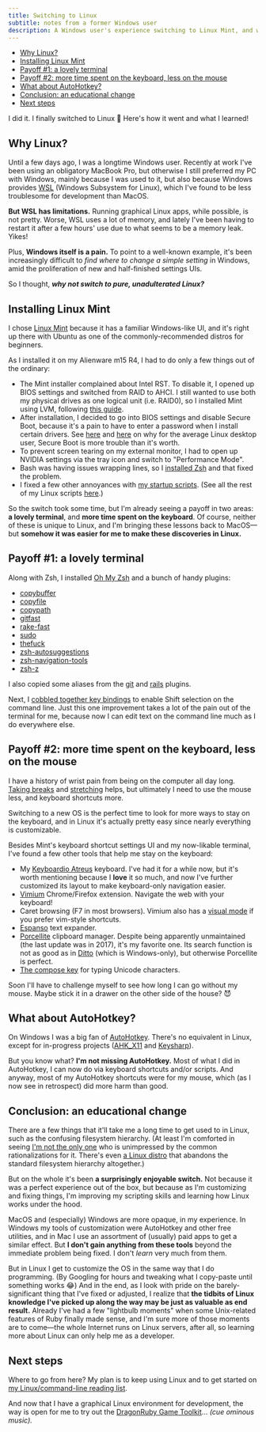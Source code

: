 ```yaml
---
title: Switching to Linux
subtitle: notes from a former Windows user
description: A Windows user's experience switching to Linux Mint, and what I gained in a better terminal and more time spent on the keyboard. Shell scripts included!
---
```


- [Why Linux?](#why-linux)
- [Installing Linux Mint](#installing-linux-mint)
- [Payoff #1: a lovely terminal](#payoff-1-a-lovely-terminal)
- [Payoff #2: more time spent on the keyboard, less on the mouse](#payoff-2-more-time-spent-on-the-keyboard-less-on-the-mouse)
- [What about AutoHotkey?](#what-about-autohotkey)
- [Conclusion: an educational change](#conclusion-an-educational-change)
- [Next steps](#next-steps)

I did it. I finally switched to Linux 🐧 Here's how it went and what I learned!

## Why Linux?

Until a few days ago, I was a longtime Windows user. Recently at work I've been using an obligatory MacBook Pro, but otherwise I still preferred my PC with Windows, mainly because I was used to it, but also because Windows provides [WSL](https://learn.microsoft.com/en-us/windows/wsl/install) (Windows Subsystem for Linux), which I've found to be less troublesome for development than MacOS.

**But WSL has limitations.** Running graphical Linux apps, while possible, is not pretty. Worse, WSL uses a lot of memory, and lately I've been having to restart it after a few hours' use due to what seems to be a memory leak. Yikes!

Plus, **Windows itself is a pain.** To point to a well-known example, it's been increasingly difficult to *find where to change a simple setting* in Windows, amid the proliferation of new and half-finished settings UIs.

So I thought, ***why not switch to pure, unadulterated Linux?***

## Installing Linux Mint

I chose [Linux Mint](https://linuxmint.com/) because it has a familiar Windows-like UI, and it's right up there with Ubuntu as one of the commonly-recommended distros for beginners.

As I installed it on my Alienware m15 R4, I had to do only a few things out of the ordinary:

- The Mint installer complained about Intel RST. To disable it, I opened up BIOS settings and switched from RAID to AHCI. I still wanted to use both my physical drives as one logical unit (i.e. RAID0), so I installed Mint using LVM, following [this guide](https://opensource.com/article/21/8/install-linux-mint-lvm).
- After installation, I decided to go into BIOS settings and disable Secure Boot, because it's a pain to have to enter a password when I install certain drivers. See [here](https://askubuntu.com/a/843678) and [here](https://askubuntu.com/a/889717) on why for the average Linux desktop user, Secure Boot is more trouble than it's worth.
- To prevent screen tearing on my external monitor, I had to open up NVIDIA settings via the tray icon and switch to "Performance Mode".
- Bash was having issues wrapping lines, so I [installed Zsh](https://github.com/ohmyzsh/ohmyzsh/wiki/Installing-ZSH) and that fixed the problem.
- I fixed a few other annoyances with [my startup scripts](https://github.com/fpsvogel/linux-scripts/blob/1bd0d357507a4fa5153862a041d421f13d79d488/my_profile). (See all the rest of my Linux scripts [here](https://github.com/fpsvogel/linux-scripts).)

So the switch took some time, but I'm already seeing a payoff in two areas: **a lovely terminal**, and **more time spent on the keyboard**. Of course, neither of these is unique to Linux, and I'm bringing these lessons back to MacOS—but **somehow it was easier for me to make these discoveries in Linux.**

## Payoff #1: a lovely terminal

Along with Zsh, I installed [Oh My Zsh](https://ohmyz.sh/#install) and a bunch of handy plugins:

- [copybuffer](https://github.com/ohmyzsh/ohmyzsh/tree/master/plugins/copybuffer)
- [copyfile](https://github.com/ohmyzsh/ohmyzsh/tree/master/plugins/copyfile)
- [copypath](https://github.com/ohmyzsh/ohmyzsh/tree/master/plugins/copypath)
- [gitfast](https://github.com/ohmyzsh/ohmyzsh/tree/master/plugins/gitfast)
- [rake-fast](https://github.com/ohmyzsh/ohmyzsh/tree/master/plugins/rake-fast)
- [sudo](https://github.com/ohmyzsh/ohmyzsh/tree/master/plugins/sudo)
- [thefuck](https://github.com/ohmyzsh/ohmyzsh/tree/master/plugins/thefuck)
- [zsh-autosuggestions](https://github.com/zsh-users/zsh-autosuggestions)
- [zsh-navigation-tools](https://github.com/z-shell/zsh-navigation-tools)
- [zsh-z](https://github.com/agkozak/zsh-z)

I also copied some aliases from the [git](https://github.com/ohmyzsh/ohmyzsh/tree/master/plugins/git) and [rails](https://github.com/ohmyzsh/ohmyzsh/tree/master/plugins/rails) plugins.

Next, I [cobbled together key bindings](https://github.com/fpsvogel/linux-scripts/blob/1bd0d357507a4fa5153862a041d421f13d79d488/zsh/big_key_bindings/zsh_shift_select) to enable Shift selection on the command line. Just this one improvement takes a lot of the pain out of the terminal for me, because now I can edit text on the command line much as I do everywhere else.

## Payoff #2: more time spent on the keyboard, less on the mouse

I have a history of wrist pain from being on the computer all day long. [Taking breaks](https://workrave.org/) and [stretching](https://www.youtube.com/watch?v=fdD7CgN5FGg) helps, but ultimately I need to use the mouse less, and keyboard shortcuts more.

Switching to a new OS is the perfect time to look for more ways to stay on the keyboard, and in Linux it's actually pretty easy since nearly everything is customizable.

Besides Mint's keyboard shortcut settings UI and my now-likable terminal, I've found a few other tools that help me stay on the keyboard:

- My [Keyboardio Atreus](https://shop.keyboard.io/products/keyboardio-atreus) keyboard. I've had it for a while now, but it's worth mentioning because I **love** it so much, and now I've further customized its layout to make keyboard-only navigation easier.
- [Vimium](https://vimium.github.io/) Chrome/Firefox extension. Navigate the web with your keyboard!
- Caret browsing (F7 in most browsers). Vimium also has a [visual mode](https://github.com/philc/vimium/wiki/Visual-Mode) if you prefer vim-style shortcuts.
- [Espanso](https://espanso.org/) text expander.
- [Porcellite](https://parcellite.sourceforge.net/) clipboard manager. Despite being apparently unmaintained (the last update was in 2017), it's my favorite one. Its search function is not as good as in [Ditto](https://ditto-cp.sourceforge.io/) (which is Windows-only), but otherwise Porcellite is perfect.
- [The compose key](https://help.ubuntu.com/stable/ubuntu-help/tips-specialchars.html.en) for typing Unicode characters.

Soon I'll have to challenge myself to see how long I can go without my mouse. Maybe stick it in a drawer on the other side of the house? 😈

## What about AutoHotkey?

On Windows I was a big fan of [AutoHotkey](https://www.autohotkey.com/). There's no equivalent in Linux, except for in-progress projects ([AHK_X11](https://github.com/phil294/AHK_X11) and [Keysharp](https://bitbucket.org/mfeemster/keysharp/src/master/)).

But you know what? **I'm not missing AutoHotkey.** Most of what I did in AutoHotkey, I can now do via keyboard shortcuts and/or scripts. And anyway, most of my AutoHotkey shortcuts were for my mouse, which (as I now see in retrospect) did more harm than good.

## Conclusion: an educational change

There are a few things that it'll take me a long time to get used to in Linux, such as the confusing filesystem hierarchy. (At least I'm comforted in seeing [I'm not the only one](http://lists.busybox.net/pipermail/busybox/2010-December/074114.html) who is unimpressed by the common rationalizations for it. There's even [a Linux distro](https://gobolinux.org/) that abandons the standard filesystem hierarchy altogether.)

But on the whole it's been **a surprisingly enjoyable switch.** Not because it was a perfect experience out of the box, but because as I'm customizing and fixing things, I'm improving my scripting skills and learning how Linux works under the hood.

MacOS and (especially) Windows are more opaque, in my experience. In Windows my tools of customization were AutoHotkey and other free utilities, and in Mac I use an assortment of (usually) paid apps to get a similar effect. But **I don't gain anything from these tools** beyond the immediate problem being fixed. I don't *learn* very much from them.

But in Linux I get to customize the OS in the same way that I do programming. (By Googling for hours and tweaking what I copy-paste until something works 😂) And in the end, as I look with pride on the barely-significant thing that I've fixed or adjusted, I realize that **the tidbits of Linux knowledge I've picked up along the way may be just as valuable as end result.** Already I've had a few "lightbulb moments" when some Unix-related features of Ruby finally made sense, and I'm sure more of those moments are to come—the whole Internet runs on Linux servers, after all, so learning more about Linux can only help me as a developer.

## Next steps

Where to go from here? My plan is to keep using Linux and to get started on [my Linux/command-line reading list](https://github.com/fpsvogel/learn-ruby#linux--command-line).

And now that I have a graphical Linux environment for development, the way is open for me to try out the [DragonRuby Game Toolkit](https://dragonruby.itch.io/)… *(cue ominous music).*
